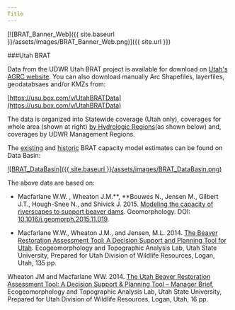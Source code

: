 ```yaml
---
Title
---
```


 [![BRAT_Banner_Web]({{ site.baseurl }}/assets/Images/BRAT_Banner_Web.png)]({{ site.url }})

###Utah BRAT

Data from the UDWR Utah BRAT project is available for download on [Utah's AGRC website](http://gis.utah.gov/data/bioscience-overview/). You can also download manually Arc Shapefiles, layerfiles, geodatabsaes and/or KMZs from:

 [https://usu.box.com/v/UtahBRATData](https://usu.box.com/v/UtahBRATData)

The data is organized into Statewide coverage (Utah only), coverages for whole area (shown at right) [by Hydrologic Regions](https://usu.box.com/v/GeohydrologicRegion)(as shown below) and, coverages by UDWR Management Regions.  







The [existing](http://databasin.org/datasets/1420ffb7e9674753a5fb626e2b830c1f) and [historic](http://databasin.org/datasets/de794b6c01fe4dbb9dd934b8d9c04d0d) BRAT capacity model estimates can be found on Data Basin:

[![BRAT_DataBasin]({{ site.baseurl }}/assets/images/BRAT_DataBasin.png)](https://databasin.org/datasets/1420ffb7e9674753a5fb626e2b830c1f)

The above data are based on:

- Macfarlane W.W. , Wheaton J.M.**, **Bouwes N., Jensen M., Gilbert J.T., Hough-Snee N., and Shivick J. 2015. [Modeling the capacity of riverscapes to support beaver dams](https://www.researchgate.net/publication/285590037_Modeling_the_capacity_of_riverscapes_to_support_beaver_dams). Geomorphology. DOI: [10.1016/j.geomorph.2015.11.019](http://dx.doi.org/10.1016/j.geomorph.2015.11.019).


- Macfarlane W.W., Wheaton J.M., and Jensen, M.L. 2014. [The Beaver Restoration Assessment Tool: A Decision Support and Planning Tool for Utah](http://etal.usu.edu/Downloads/BRAT/UTAH_BRAT_FinalReport.pdf). Ecogeomorphology and Topographic Analysis Lab, Utah State University, Prepared for Utah Division of Wildlife Resources, Logan, Utah, 135 pp.

Wheaton JM and Macfarlane WW. 2014. [The Utah Beaver Restoration Assessment Tool: A Decision Support & Planning Tool – Manager Brief](http://etal.usu.edu/Downloads/BRAT/UTAH_BRAT_Management%20Brief.pdf), Ecogeomorphology and Topographic Analysis Lab, Utah State University, Prepared for Utah Division of Wildlife Resources, Logan, Utah, 16 pp. 